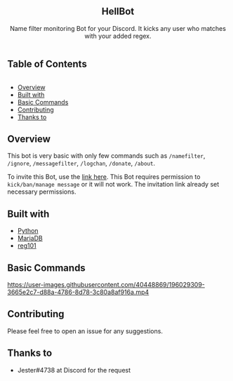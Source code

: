 <p align="center">
    <h2 align="center">HellBot</h2>
    <p align="center">
    Name filter monitoring Bot for your Discord. It kicks any user who matches with your added regex.
    </p>
</p>

<!-- Table of Contents -->

<summary><h2 style="display: inline-block">Table of Contents</h2></summary>
<ul>
    <li><a href="#overview">Overview</a></li>
    <li><a href="#built-with">Built with</a></li>
    <li><a href="#basic-commands">Basic Commands</a></li>
    <li><a href="#contributing">Contributing</a></li>
    <li><a href="#thanks-to">Thanks to</a></li>
</ul>

## Overview

This bot is very basic with only few commands such as `/namefilter`, `/ignore`, `/messagefilter`, `/logchan`, `/donate`, `/about`.

To invite this Bot, use the [link here](https://invite-hellbot.wrkz.work/). This Bot requires permission to `kick/ban/manage message` or it will not work. The invitation link already set necessary permissions.

## Built with

- [Python](https://www.python.org/)
- [MariaDB](https://mariadb.com/)
- [reg101](https://regex101.com/)

## Basic Commands

https://user-images.githubusercontent.com/40448869/196029309-3665e2c7-d88a-4786-8d78-3c80a8af916a.mp4

## Contributing

Please feel free to open an issue for any suggestions.

## Thanks to

- Jester#4738 at Discord for the request

